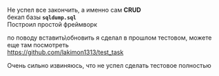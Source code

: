 Не успел все закончить, а именно сам **CRUD**<br>
бекап базы **`sqldump.sql`** <br>
Построил простой фреймворк<br>

по поводу вставить\обновить я сделал в прошлом тестовом, можете еще там посмотреть<br>
https://github.com/lakimon1313/test_task

Очень сильно извиняюсь, что не успел сделать тестовое полностью<br>